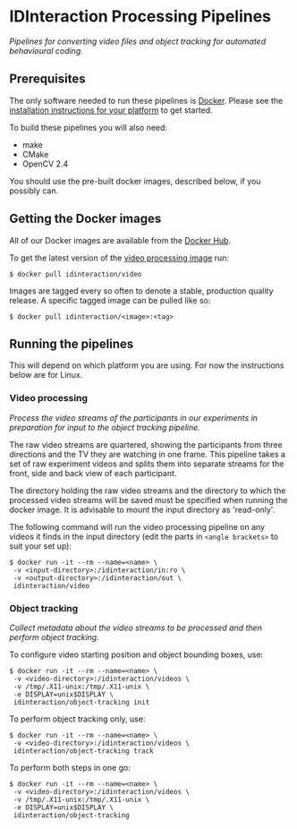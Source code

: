 # IDInteraction Processing Pipelines

*Pipelines for converting video files and object tracking for automated
behavioural coding.*

## Prerequisites

The only software needed to run these pipelines is [Docker][1]. Please see the
[installation instructions for your platform][2] to get started.

To build these pipelines you will also need:
* make
* CMake
* OpenCV 2.4

You should use the pre-built docker images, described below, if you possibly
can.

## Getting the Docker images

All of our Docker images are available from the [Docker Hub][3].

To get the latest version of the [video processing image][4] run:

```shell
$ docker pull idinteraction/video
```

Images are tagged every so often to denote a stable, production quality release.
A specific tagged image can be pulled like so:

```shell
$ docker pull idinteraction/<image>:<tag>
```

## Running the pipelines

This will depend on which platform you are using. For now the instructions below
are for Linux.

### Video processing

*Process the video streams of the participants in our experiments in preparation
for input to the object tracking pipeline.*

The raw video streams are quartered, showing the participants from three
directions and the TV they are watching in one frame. This pipeline takes a set
of raw experiment videos and splits them into separate streams for the front,
side and back view of each participant.

The directory holding the raw video streams and the directory to which the
processed video streams will be saved must be specified when running the docker
image. It is advisable to mount the input directory as 'read-only'.

The following command will run the video processing pipeline on any videos it
finds in the input directory (edit the parts in `<angle brackets>` to suit your
set up):

```shell
$ docker run -it --rm --name=<name> \
 -v <input-directory>:/idinteraction/in:ro \
 -v <output-directory>:/idinteraction/out \
 idinteraction/video
```

### Object tracking

*Collect metadata about the video streams to be processed and then perform
object tracking.*

To configure video starting position and object bounding boxes, use:

```shell
$ docker run -it --rm --name=<name> \
 -v <video-directory>:/idinteraction/videos \
 -v /tmp/.X11-unix:/tmp/.X11-unix \
 -e DISPLAY=unix$DISPLAY \
 idinteraction/object-tracking init
```

To perform object tracking only, use:

```shell
$ docker run -it --rm --name=<name> \
 -v <video-directory>:/idinteraction/videos \
 idinteraction/object-tracking track
```

To perform both steps in one go:

```shell
$ docker run -it --rm --name=<name> \
 -v <video-directory>:/idinteraction/videos \
 -v /tmp/.X11-unix:/tmp/.X11-unix \
 -e DISPLAY=unix$DISPLAY \
 idinteraction/object-tracking
```

[1]: https://www.docker.com/
[2]: https://docs.docker.com/
[3]: https://hub.docker.com/u/idinteraction/
[4]: https://hub.docker.com/r/idinteraction/video/
